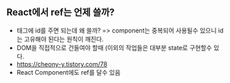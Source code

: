 ## React에서 ref는 언제 쓸까?
- 태그에 id를 주면 되는데 왜 쓸까? => component는 중복되어 사용될수 있으니 id는 고유해야 된다는 원칙이 깨진다.
- DOM을 직접적으로 건들여야 할때 (이외의 작업들은 대부분 state로 구현할수 있다.
- https://cheony-y.tistory.com/78
- React Component에도 ref를 달수 있음
